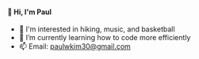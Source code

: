 #### :wave: Hi, I'm Paul
- :eyes: I'm interested in hiking, music, and basketball
- 🌱 I’m currently learning how to code more efficiently
- 📫 Email: paulwkim30@gmail.com
<!--
**pauulkim/pauulkim** is a ✨ _special_ ✨ repository because its `README.md` (this file) appears on your GitHub profile.

Here are some ideas to get you started:

- 🔭 I’m currently working on ...

- 👯 I’m looking to collaborate on ...
- 🤔 I’m looking for help with ...
- 💬 Ask me about ...
- 😄 Pronouns: ...
- ⚡ Fun fact: ...
-->
